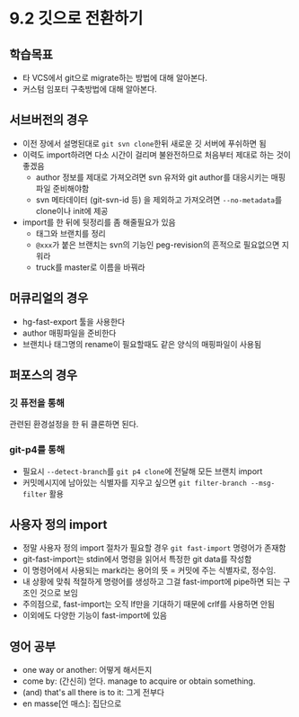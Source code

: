 # 9.2 깃으로 전환하기

## 학습목표
- 타 VCS에서 git으로 migrate하는 방법에 대해 알아본다.
- 커스텀 임포터 구축방법에 대해 알아본다.

## 서브버전의 경우
- 이전 장에서 설명된대로 `git svn clone`한뒤 새로운 깃 서버에 푸쉬하면 됨
- 이력도 import하려면 다소 시간이 걸리며 불완전하므로 처음부터 제대로 하는 것이 좋겠음
   - author 정보를 제대로 가져오려면 svn 유저와 git author를 대응시키는 매핑파일 준비해야함
   - svn 메타데이터 (git-svn-id 등) 을 제외하고 가져오려면 `--no-metadata`를 clone이나 init에 제공
- import를 한 뒤에 뒷정리를 좀 해줄필요가 있음
   - 태그와 브랜치를 정리
   - `@xxx`가 붙은 브랜치는 svn의 기능인 peg-revision의 흔적으로 필요없으면 지워라
   - truck를 master로 이름을 바꿔라

## 머큐리얼의 경우
- hg-fast-export 툴을 사용한다
- author 매핑파일을 준비한다
- 브랜치나 태그명의 rename이 필요할때도 같은 양식의 매핑파일이 사용됨

## 퍼포스의 경우
### 깃 퓨전을 통해
관련된 환경설정을 한 뒤 클론하면 된다.

### git-p4를 통해
- 필요시 `--detect-branch`를 `git p4 clone`에 전달해 모든 브랜치 import
- 커밋메시지에 남아있는 식별자를 지우고 싶으면 `git filter-branch --msg-filter` 활용

## 사용자 정의 import
- 정말 사용자 정의 import 절차가 필요할 경우 `git fast-import` 명령어가 존재함
- git-fast-import는 stdin에서 명령을 읽어서 특정한 git data를 작성함
- 이 명령어에서 사용되는 mark라는 용어의 뜻 = 커밋에 주는 식별자로, 정수임.
- 내 상황에 맞춰 적절하게 명령어를 생성하고 그걸 fast-import에 pipe하면 되는 구조인 것으로 보임
- 주의점으로, fast-import는 오직 lf만을 기대하기 때문에 crlf를 사용하면 안됨
- 이외에도 다양한 기능이 fast-import에 있음

## 영어 공부
- one way or another: 어떻게 해서든지
- come by: (간신히) 얻다. manage to acquire or obtain something.
- (and) that's all there is to it: 그게 전부다
- en masse[언 매스]: 집단으로
